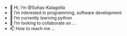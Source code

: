 - 👋 Hi, I’m @Suhas-Kalagotla
- 👀 I’m interested in programming, software development
- 🌱 I’m currently learning python
- 💞️ I’m looking to collaborate on ...
- 📫 How to reach me ...

<!---
Suhas-Kalagotla/Suhas-Kalagotla is a ✨ special ✨ repository because its `README.md` (this file) appears on your GitHub profile.
You can click the Preview link to take a look at your changes.
--->

